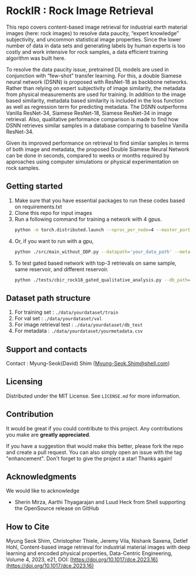 # RockIR : Rock Image Retrieval
This repo covers content-based image retrieval for industrial earth material images (here: rock images) to resolve data paucity, “expert knowledge” subjectivity, and uncommon statistical image properties. Since the lower number of data in data sets and generating labels by human experts is too costly and work intensive for rock samples, a data efficient training algorithm was built here.

To resolve the data paucity issue, pretrained DL models are used in conjunction with “few-shot” transfer learning. For this, a double Siamese neural network (DSNN) is proposed with ResNet-18 as backbone networks. Rather than relying on expert subjectivity of image similarity, the metadata from physical measurements are used for training. In addition to the image based similarity, metadata based similarity is included in the loss function as well as regression term for predicting metadata. The DSNN outperforms Vanilla ResNet-34, Siamese ResNet-18, Siamese ResNet-34 in image retrieval. Also, qualitative performance comparison is made to find how DSNN retrieves similar samples in a database comparing to baseline Vanilla ResNet-34. 

Given its improved performance on retrieval to find similar samples in terms of both image and metadata, the proposed Double Siamese Neural Network can be done in seconds, compared to weeks or months required by approaches using computer simulations or physical experimentation on rock samples. 

## Getting started
1. Make sure that you have essential packages to run these codes based on requirements.txt 
2. Clone this repo for input images 
3. Run a following command for training a network with 4 gpus.
    ```sh
    python -m torch.distributed.launch --nproc_per_node=4 --master_port=1111 ./src/main_siamese_rock18_gated_ddp.py --datapath='your_data_path' --metadata_path='your_metadata_path'
    ```
4. Or, if you want to run with a gpu, 
    ```sh
    python ./src/main_without_DDP.py --datapath='your_data_path' --metadata_path='your_metadata_path'
    ```
5. To test gated based network with top-3 retrievals on same sample, same reservoir, and different reservoir.
    ```sh
    python ./tests/cbir_rock18_gated_qualitative_analysis.py --db_path='your_database_path' --metadata_path='your_metadata_path'
    ```

## Dataset path structure
1. For training set : ```./data/yourdataset/train ```
2. For val set : ```./data/yourdataset/val ```
3. For image retrieval test : ```./data/yourdataset/db_test ```
4. For metadata : ```./data/yourdataset/yourmetadata.csv ```

## Support and contacts
Contact : Myung-Seok(David) Shim (Myung-Seok.Shim@shell.com)

## Licensing
Distributed under the MIT License. See `LICENSE.md` for more information.

## Contribution
It would be great if you could contribute to this project. Any contributions you make are **greatly appreciated**.

If you have a suggestion that would make this better, please fork the repo and create a pull request. You can also simply open an issue with the tag "enhancement".
Don't forget to give the project a star! Thanks again!

## Acknowledgments
We would like to acknowledge 

* Sherin Mirza, Aarthi Thyagarajan and Luud Heck from Shell supporting the OpenSource release on GitHub 

## How to Cite
Myung Seok Shim, Christopher Thiele, Jeremy Vila, Nishank Saxena, Detlef Hohl, Content-based image retrieval for industrial material images with deep learning and encoded physical properties, Data-Centric Engineering, Volume 4, 2023, e21, DOI: [https://doi.org/10.1017/dce.2023.16](https://doi.org/10.1017/dce.2023.16)
